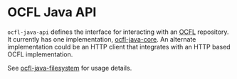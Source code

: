 # OCFL Java API

`ocfl-java-api` defines the interface for interacting with an [OCFL](https://ocfl.io/) repository. It currently has one
implementation, [ocfl-java-core](https://github.com/pwinckles/ocfl-java-core). An alternate implementation could be an
HTTP client that integrates with an HTTP based OCFL implementation.

See [ocfl-java-filesystem](https://github.com/pwinckles/ocfl-java-filesystem) for usage details.